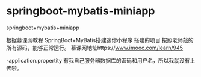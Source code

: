 # springboot-mybatis-miniapp
springboot+mybatis+miniapp

根据慕课网教程 SpringBoot+MyBatis搭建迷你小程序 搭建的项目
按照老师敲的所有源码，能够正常运行。
慕课网地址https://www.imooc.com/learn/945

-application.propertity 有我自己服务器数据库的密码和用户名，所以我就没有上传啦。

